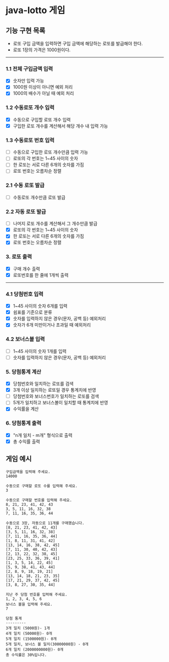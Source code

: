 # java-lotto 게임

## 기능 구현 목록
- 로또 구입 금액을 입력하면 구입 금액에 해당하는 로또를 발급해야 한다.
- 로또 1장의 가격은 1000원이다.

---

### 1.1 전체 구입금액 입력
- [x] 숫자만 입력 가능
- [x] 1000원 이상이 아니면 예외 처리
- [x] 1000의 배수가 아닐 때 예외 처리

### 1.2 수동로또 개수 입력
- [x] 수동으로 구입할 로또 개수 입력 
- [x] 구입한 로또 개수를 계산해서 해당 개수 내 입력 가능 

### 1.3 수동로또 번호 입력
- [ ] 수동으로 구입한 로또 개수만큼 입력 가능
- [ ] 로또의 각 번호는 1~45 사이의 숫자
- [ ] 한 로또는 서로 다른 6개의 숫자를 가짐
- [ ] 로또 번호는 오름차순 정렬

### 2.1 수동 로또 발급
- [ ] 수동로또 개수만큼 로또 발급

### 2.2 자동 로또 발급
- [ ] 나머지 로또 개수를 계산해서 그 개수만큼 발급
- [x] 로또의 각 번호는 1~45 사이의 숫자
- [x] 한 로또는 서로 다른 6개의 숫자를 가짐
- [x] 로또 번호는 오름차순 정렬

### 3. 로또 출력
- [x] 구매 개수 출력
- [x] 로또번호를 한 줄에 1개씩 출력

--- 

### 4.1 당첨번호 입력
- [x] 1~45 사이의 숫자 6개를 입력
- [x] 쉼표를 기준으로 분류
- [x] 숫자를 입력하지 않은 경우(문자, 공백 등) 예외처리
- [x] 숫자가 6개 미만이거나 초과일 때 예외처리

### 4.2 보너스볼 입력
- [ ] 1~45 사이의 숫자 1개를 입력
- [ ] 숫자를 입력하지 않은 경우(문자, 공백 등) 예외처리

### 5. 당첨통계 계산
- [x] 당첨번호와 일치하는 로또를 검색
- [x] 3개 이상 일치하는 로또일 경우 통계치에 반영
- [ ] 당첨번호와 보너스번호가 일치하는 로또를 검색
- [ ] 5개가 일치하고 보너스볼이 일치할 때 통계치에 반영
- [x] 수익률을 계산

### 6. 당첨통계 출력
- [x] "n개 일치 - m개" 형식으로 출력
- [x] 총 수익률 출력

## 게임 예시
```
구입금액을 입력해 주세요.
14000

수동으로 구매할 로또 수를 입력해 주세요.
3

수동으로 구매할 번호를 입력해 주세요.
8, 21, 23, 41, 42, 43
3, 5, 11, 16, 32, 38
7, 11, 16, 35, 36, 44

수동으로 3장, 자동으로 11개를 구매했습니다.
[8, 21, 23, 41, 42, 43] 
[3, 5, 11, 16, 32, 38] 
[7, 11, 16, 35, 36, 44] 
[1, 8, 11, 31, 41, 42] 
[13, 14, 16, 38, 42, 45] 
[7, 11, 30, 40, 42, 43] 
[2, 13, 22, 32, 38, 45] 
[23, 25, 33, 36, 39, 41] 
[1, 3, 5, 14, 22, 45] 
[5, 9, 38, 41, 43, 44] 
[2, 8, 9, 18, 19, 21] 
[13, 14, 18, 21, 23, 35] 
[17, 21, 29, 37, 42, 45] 
[3, 8, 27, 30, 35, 44]

지난 주 당첨 번호를 입력해 주세요.
1, 2, 3, 4, 5, 6
보너스 볼을 입력해 주세요.
7

당첨 통계
---------
3개 일치 (5000원)- 1개 
4개 일치 (50000원)- 0개 
5개 일치 (1500000원)- 0개 
5개 일치, 보너스 볼 일치(30000000원) - 0개 
6개 일치 (2000000000원)- 0개
총 수익률은 30%입니다.
```